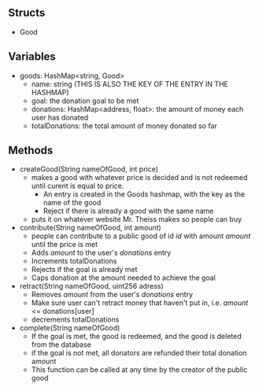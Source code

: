 ## Structs
- Good
## Variables
- goods: HashMap<string, Good>
    - name: string (THIS IS ALSO THE KEY OF THE ENTRY IN THE HASHMAP)
    - goal: the donation goal to be met
    - donations: HashMap<address, float>: the amount of money each user has donated
    - totalDonations: the total amount of money donated so far
## Methods
- createGood(String nameOfGood, int price)
    - makes a good with whatever price is decided and is not redeemed until curent is equal to price.
        - An entry is created in the Goods hashmap, with the key as the name of the good
        - Reject if there is already a good with the same name
    - puts it on whatever website Mr. Theiss makes so people can buy
- contribute(String nameOfGood, int amount)
    - people can contribute to a public good of id _id_ with amount _amount_ until the price is met
    - Adds _amount_ to the user's _donations_ entry
    - Increments totalDonations
    - Rejects if the goal is already met
    - Caps donation at the amount needed to achieve the goal
- retract(String nameOfGood, uint256 adress)
    - Removes _amount_ from the user's _donations_ entry
    - Make sure user can't retract money that haven't put in, i.e. _amount_ <= donations[user]
    - decrements totalDonations
- complete(String nameOfGood)
    - If the goal is met, the good is redeemed, and the good is deleted from the database
    - if the goal is not met, all donators are refunded their total donation amount
    - This function can be called at any time by the creator of the public good